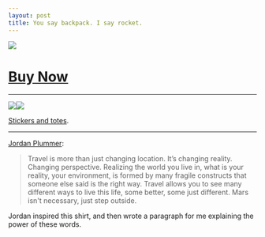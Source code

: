 ```yaml
---
layout: post
title: You say backpack. I say rocket.
---
```


![][image-1]

# [Buy Now][1]

---- 

![][image-2]![][image-3]

[Stickers and totes][2].

---- 

[Jordan Plummer][3]:

> Travel is more than just changing location. It’s changing reality. Changing perspective. Realizing the world you live in, what is your reality, your environment, is formed by many fragile constructs that someone else said is the right way. Travel allows you to see many different ways to live this life, some better, some just different. Mars isn't necessary, just step outside.

Jordan inspired this shirt, and then wrote a paragraph for me explaining the power of these words.

[1]:	https://teespring.com/shop/Backpack-rocket-story
[2]:	https://teespring.com/shop/backpack-rocket-accessories
[3]:	http://instagram.com/chasingsympatheia

[image-1]:	https://vangogh.teespring.com/v3/image/nvN-B2Av7VyroL0_4hdBLtOs8es/480/560.jpg
[image-2]:	https://vangogh.teespring.com/v3/image/qzGfVpm6Z1n5ZZnamHMgEP7RijI/480/560.jpg
[image-3]:	https://vangogh.teespring.com/v3/image/mbiY_mfT9uTnYFt6rVG0PhN_rU4/480/560.jpg